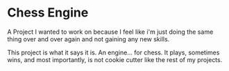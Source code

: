 # Chess Engine

A Project I wanted to work on because I feel like i'm just doing
the same thing over and over again and not gaining any new skills.

This project is what it says it is. An engine... for chess.
It plays, sometimes wins, and most importantly, is not cookie
cutter like the rest of my projects.
